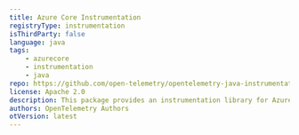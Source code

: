 ```yaml
---
title: Azure Core Instrumentation
registryType: instrumentation
isThirdParty: false
language: java
tags:
    - azurecore
    - instrumentation
    - java
repo: https://github.com/open-telemetry/opentelemetry-java-instrumentation/tree/main/instrumentation/azure-core
license: Apache 2.0
description: This package provides an instrumentation library for Azure Core Instrumentation
authors: OpenTelemetry Authors
otVersion: latest
---
```

